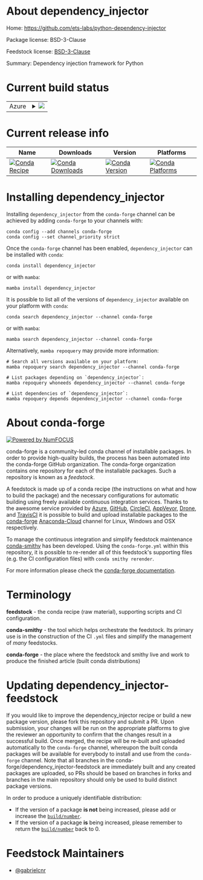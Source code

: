 About dependency_injector
=========================

Home: https://github.com/ets-labs/python-dependency-injector

Package license: BSD-3-Clause

Feedstock license: [BSD-3-Clause](https://github.com/conda-forge/dependency_injector-feedstock/blob/main/LICENSE.txt)

Summary: Dependency injection framework for Python

Current build status
====================


<table>
    
  <tr>
    <td>Azure</td>
    <td>
      <details>
        <summary>
          <a href="https://dev.azure.com/conda-forge/feedstock-builds/_build/latest?definitionId=13859&branchName=main">
            <img src="https://dev.azure.com/conda-forge/feedstock-builds/_apis/build/status/dependency_injector-feedstock?branchName=main">
          </a>
        </summary>
        <table>
          <thead><tr><th>Variant</th><th>Status</th></tr></thead>
          <tbody><tr>
              <td>linux_64_python3.10.____cpython</td>
              <td>
                <a href="https://dev.azure.com/conda-forge/feedstock-builds/_build/latest?definitionId=13859&branchName=main">
                  <img src="https://dev.azure.com/conda-forge/feedstock-builds/_apis/build/status/dependency_injector-feedstock?branchName=main&jobName=linux&configuration=linux_64_python3.10.____cpython" alt="variant">
                </a>
              </td>
            </tr><tr>
              <td>linux_64_python3.11.____cpython</td>
              <td>
                <a href="https://dev.azure.com/conda-forge/feedstock-builds/_build/latest?definitionId=13859&branchName=main">
                  <img src="https://dev.azure.com/conda-forge/feedstock-builds/_apis/build/status/dependency_injector-feedstock?branchName=main&jobName=linux&configuration=linux_64_python3.11.____cpython" alt="variant">
                </a>
              </td>
            </tr><tr>
              <td>linux_64_python3.8.____cpython</td>
              <td>
                <a href="https://dev.azure.com/conda-forge/feedstock-builds/_build/latest?definitionId=13859&branchName=main">
                  <img src="https://dev.azure.com/conda-forge/feedstock-builds/_apis/build/status/dependency_injector-feedstock?branchName=main&jobName=linux&configuration=linux_64_python3.8.____cpython" alt="variant">
                </a>
              </td>
            </tr><tr>
              <td>linux_64_python3.9.____cpython</td>
              <td>
                <a href="https://dev.azure.com/conda-forge/feedstock-builds/_build/latest?definitionId=13859&branchName=main">
                  <img src="https://dev.azure.com/conda-forge/feedstock-builds/_apis/build/status/dependency_injector-feedstock?branchName=main&jobName=linux&configuration=linux_64_python3.9.____cpython" alt="variant">
                </a>
              </td>
            </tr><tr>
              <td>osx_64_python3.10.____cpython</td>
              <td>
                <a href="https://dev.azure.com/conda-forge/feedstock-builds/_build/latest?definitionId=13859&branchName=main">
                  <img src="https://dev.azure.com/conda-forge/feedstock-builds/_apis/build/status/dependency_injector-feedstock?branchName=main&jobName=osx&configuration=osx_64_python3.10.____cpython" alt="variant">
                </a>
              </td>
            </tr><tr>
              <td>osx_64_python3.11.____cpython</td>
              <td>
                <a href="https://dev.azure.com/conda-forge/feedstock-builds/_build/latest?definitionId=13859&branchName=main">
                  <img src="https://dev.azure.com/conda-forge/feedstock-builds/_apis/build/status/dependency_injector-feedstock?branchName=main&jobName=osx&configuration=osx_64_python3.11.____cpython" alt="variant">
                </a>
              </td>
            </tr><tr>
              <td>osx_64_python3.8.____cpython</td>
              <td>
                <a href="https://dev.azure.com/conda-forge/feedstock-builds/_build/latest?definitionId=13859&branchName=main">
                  <img src="https://dev.azure.com/conda-forge/feedstock-builds/_apis/build/status/dependency_injector-feedstock?branchName=main&jobName=osx&configuration=osx_64_python3.8.____cpython" alt="variant">
                </a>
              </td>
            </tr><tr>
              <td>osx_64_python3.9.____cpython</td>
              <td>
                <a href="https://dev.azure.com/conda-forge/feedstock-builds/_build/latest?definitionId=13859&branchName=main">
                  <img src="https://dev.azure.com/conda-forge/feedstock-builds/_apis/build/status/dependency_injector-feedstock?branchName=main&jobName=osx&configuration=osx_64_python3.9.____cpython" alt="variant">
                </a>
              </td>
            </tr><tr>
              <td>win_64_python3.10.____cpython</td>
              <td>
                <a href="https://dev.azure.com/conda-forge/feedstock-builds/_build/latest?definitionId=13859&branchName=main">
                  <img src="https://dev.azure.com/conda-forge/feedstock-builds/_apis/build/status/dependency_injector-feedstock?branchName=main&jobName=win&configuration=win_64_python3.10.____cpython" alt="variant">
                </a>
              </td>
            </tr><tr>
              <td>win_64_python3.11.____cpython</td>
              <td>
                <a href="https://dev.azure.com/conda-forge/feedstock-builds/_build/latest?definitionId=13859&branchName=main">
                  <img src="https://dev.azure.com/conda-forge/feedstock-builds/_apis/build/status/dependency_injector-feedstock?branchName=main&jobName=win&configuration=win_64_python3.11.____cpython" alt="variant">
                </a>
              </td>
            </tr><tr>
              <td>win_64_python3.8.____cpython</td>
              <td>
                <a href="https://dev.azure.com/conda-forge/feedstock-builds/_build/latest?definitionId=13859&branchName=main">
                  <img src="https://dev.azure.com/conda-forge/feedstock-builds/_apis/build/status/dependency_injector-feedstock?branchName=main&jobName=win&configuration=win_64_python3.8.____cpython" alt="variant">
                </a>
              </td>
            </tr><tr>
              <td>win_64_python3.9.____cpython</td>
              <td>
                <a href="https://dev.azure.com/conda-forge/feedstock-builds/_build/latest?definitionId=13859&branchName=main">
                  <img src="https://dev.azure.com/conda-forge/feedstock-builds/_apis/build/status/dependency_injector-feedstock?branchName=main&jobName=win&configuration=win_64_python3.9.____cpython" alt="variant">
                </a>
              </td>
            </tr>
          </tbody>
        </table>
      </details>
    </td>
  </tr>
</table>

Current release info
====================

| Name | Downloads | Version | Platforms |
| --- | --- | --- | --- |
| [![Conda Recipe](https://img.shields.io/badge/recipe-dependency_injector-green.svg)](https://anaconda.org/conda-forge/dependency_injector) | [![Conda Downloads](https://img.shields.io/conda/dn/conda-forge/dependency_injector.svg)](https://anaconda.org/conda-forge/dependency_injector) | [![Conda Version](https://img.shields.io/conda/vn/conda-forge/dependency_injector.svg)](https://anaconda.org/conda-forge/dependency_injector) | [![Conda Platforms](https://img.shields.io/conda/pn/conda-forge/dependency_injector.svg)](https://anaconda.org/conda-forge/dependency_injector) |

Installing dependency_injector
==============================

Installing `dependency_injector` from the `conda-forge` channel can be achieved by adding `conda-forge` to your channels with:

```
conda config --add channels conda-forge
conda config --set channel_priority strict
```

Once the `conda-forge` channel has been enabled, `dependency_injector` can be installed with `conda`:

```
conda install dependency_injector
```

or with `mamba`:

```
mamba install dependency_injector
```

It is possible to list all of the versions of `dependency_injector` available on your platform with `conda`:

```
conda search dependency_injector --channel conda-forge
```

or with `mamba`:

```
mamba search dependency_injector --channel conda-forge
```

Alternatively, `mamba repoquery` may provide more information:

```
# Search all versions available on your platform:
mamba repoquery search dependency_injector --channel conda-forge

# List packages depending on `dependency_injector`:
mamba repoquery whoneeds dependency_injector --channel conda-forge

# List dependencies of `dependency_injector`:
mamba repoquery depends dependency_injector --channel conda-forge
```


About conda-forge
=================

[![Powered by
NumFOCUS](https://img.shields.io/badge/powered%20by-NumFOCUS-orange.svg?style=flat&colorA=E1523D&colorB=007D8A)](https://numfocus.org)

conda-forge is a community-led conda channel of installable packages.
In order to provide high-quality builds, the process has been automated into the
conda-forge GitHub organization. The conda-forge organization contains one repository
for each of the installable packages. Such a repository is known as a *feedstock*.

A feedstock is made up of a conda recipe (the instructions on what and how to build
the package) and the necessary configurations for automatic building using freely
available continuous integration services. Thanks to the awesome service provided by
[Azure](https://azure.microsoft.com/en-us/services/devops/), [GitHub](https://github.com/),
[CircleCI](https://circleci.com/), [AppVeyor](https://www.appveyor.com/),
[Drone](https://cloud.drone.io/welcome), and [TravisCI](https://travis-ci.com/)
it is possible to build and upload installable packages to the
[conda-forge](https://anaconda.org/conda-forge) [Anaconda-Cloud](https://anaconda.org/)
channel for Linux, Windows and OSX respectively.

To manage the continuous integration and simplify feedstock maintenance
[conda-smithy](https://github.com/conda-forge/conda-smithy) has been developed.
Using the ``conda-forge.yml`` within this repository, it is possible to re-render all of
this feedstock's supporting files (e.g. the CI configuration files) with ``conda smithy rerender``.

For more information please check the [conda-forge documentation](https://conda-forge.org/docs/).

Terminology
===========

**feedstock** - the conda recipe (raw material), supporting scripts and CI configuration.

**conda-smithy** - the tool which helps orchestrate the feedstock.
                   Its primary use is in the construction of the CI ``.yml`` files
                   and simplify the management of *many* feedstocks.

**conda-forge** - the place where the feedstock and smithy live and work to
                  produce the finished article (built conda distributions)


Updating dependency_injector-feedstock
======================================

If you would like to improve the dependency_injector recipe or build a new
package version, please fork this repository and submit a PR. Upon submission,
your changes will be run on the appropriate platforms to give the reviewer an
opportunity to confirm that the changes result in a successful build. Once
merged, the recipe will be re-built and uploaded automatically to the
`conda-forge` channel, whereupon the built conda packages will be available for
everybody to install and use from the `conda-forge` channel.
Note that all branches in the conda-forge/dependency_injector-feedstock are
immediately built and any created packages are uploaded, so PRs should be based
on branches in forks and branches in the main repository should only be used to
build distinct package versions.

In order to produce a uniquely identifiable distribution:
 * If the version of a package **is not** being increased, please add or increase
   the [``build/number``](https://docs.conda.io/projects/conda-build/en/latest/resources/define-metadata.html#build-number-and-string).
 * If the version of a package **is** being increased, please remember to return
   the [``build/number``](https://docs.conda.io/projects/conda-build/en/latest/resources/define-metadata.html#build-number-and-string)
   back to 0.

Feedstock Maintainers
=====================

* [@gabrielcnr](https://github.com/gabrielcnr/)

